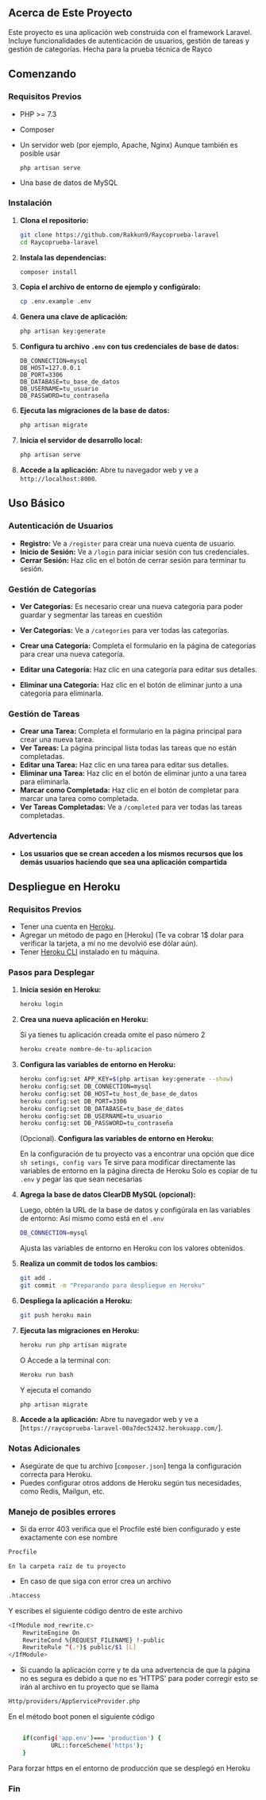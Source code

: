 ## Acerca de Este Proyecto

Este proyecto es una aplicación web construida con el framework Laravel. Incluye funcionalidades de autenticación de usuarios, gestión de tareas y gestión de categorías. Hecha para la prueba técnica de Rayco

## Comenzando

### Requisitos Previos

-   PHP >= 7.3
-   Composer
-   Un servidor web (por ejemplo, Apache, Nginx) Aunque también es posible usar

    ```
    php artisan serve
    ```

-   Una base de datos de MySQL

### Instalación

1. **Clona el repositorio:**

    ```sh
    git clone https://github.com/Rakkun9/Raycoprueba-laravel
    cd Raycoprueba-laravel
    ```

2. **Instala las dependencias:**

    ```sh
    composer install
    ```

3. **Copia el archivo de entorno de ejemplo y configúralo:**

    ```sh
    cp .env.example .env
    ```

4. **Genera una clave de aplicación:**

    ```sh
    php artisan key:generate
    ```

5. **Configura tu archivo `.env` con tus credenciales de base de datos:**

    ```env
    DB_CONNECTION=mysql
    DB_HOST=127.0.0.1
    DB_PORT=3306
    DB_DATABASE=tu_base_de_datos
    DB_USERNAME=tu_usuario
    DB_PASSWORD=tu_contraseña
    ```

6. **Ejecuta las migraciones de la base de datos:**

    ```sh
    php artisan migrate
    ```

7. **Inicia el servidor de desarrollo local:**

    ```sh
    php artisan serve
    ```

8. **Accede a la aplicación:**
   Abre tu navegador web y ve a `http://localhost:8000`.

## Uso Básico

### Autenticación de Usuarios

-   **Registro:** Ve a `/register` para crear una nueva cuenta de usuario.
-   **Inicio de Sesión:** Ve a `/login` para iniciar sesión con tus credenciales.
-   **Cerrar Sesión:** Haz clic en el botón de cerrar sesión para terminar tu sesión.

### Gestión de Categorías

-   **Ver Categorías:** Es necesario crear una nueva categoria para poder guardar y segmentar las tareas en cuestión

-   **Ver Categorías:** Ve a `/categories` para ver todas las categorías.
-   **Crear una Categoría:** Completa el formulario en la página de categorías para crear una nueva categoría.
-   **Editar una Categoría:** Haz clic en una categoría para editar sus detalles.
-   **Eliminar una Categoría:** Haz clic en el botón de eliminar junto a una categoría para eliminarla.

### Gestión de Tareas

-   **Crear una Tarea:** Completa el formulario en la página principal para crear una nueva tarea.
-   **Ver Tareas:** La página principal lista todas las tareas que no están completadas.
-   **Editar una Tarea:** Haz clic en una tarea para editar sus detalles.
-   **Eliminar una Tarea:** Haz clic en el botón de eliminar junto a una tarea para eliminarla.
-   **Marcar como Completada:** Haz clic en el botón de completar para marcar una tarea como completada.
-   **Ver Tareas Completadas:** Ve a `/completed` para ver todas las tareas completadas.

### Advertencia

-   **Los usuarios que se crean acceden a los mismos recursos que los demás usuarios haciendo que sea una aplicación compartida**

## Despliegue en Heroku

### Requisitos Previos

-   Tener una cuenta en [Heroku](https://www.heroku.com/).
-   Agregar un método de pago en [Heroku] (Te va cobrar 1$ dolar para verificar la tarjeta, a mí no me devolvió ese dólar aún).
-   Tener [Heroku CLI](https://devcenter.heroku.com/articles/heroku-cli) instalado en tu máquina.

### Pasos para Desplegar

1. **Inicia sesión en Heroku:**

    ```sh
    heroku login
    ```

2. **Crea una nueva aplicación en Heroku:**

    Si ya tienes tu aplicación creada omite el paso número 2

    ```sh
    heroku create nombre-de-tu-aplicacion
    ```

3. **Configura las variables de entorno en Heroku:**

    ```sh
    heroku config:set APP_KEY=$(php artisan key:generate --show)
    heroku config:set DB_CONNECTION=mysql
    heroku config:set DB_HOST=tu_host_de_base_de_datos
    heroku config:set DB_PORT=3306
    heroku config:set DB_DATABASE=tu_base_de_datos
    heroku config:set DB_USERNAME=tu_usuario
    heroku config:set DB_PASSWORD=tu_contraseña
    ```

    (Opcional). **Configura las variables de entorno en Heroku:**

    En la configuración de tu proyecto vas a encontrar una opción que dice `sh setings, config vars`
    Te sirve para modificar directamente las variables de entorno en la página directa de Heroku
    Solo es copiar de tu `.env` y pegar las que sean necesarias

4. **Agrega la base de datos ClearDB MySQL (opcional):**

    Luego, obtén la URL de la base de datos y configúrala en las variables de entorno:
    Así mismo como está en el `.env`

    ```sh
    DB_CONNECTION=mysql
    ```

    Ajusta las variables de entorno en Heroku con los valores obtenidos.

5. **Realiza un commit de todos los cambios:**

    ```sh
    git add .
    git commit -m "Preparando para despliegue en Heroku"
    ```

6. **Despliega la aplicación a Heroku:**

    ```sh
    git push heroku main
    ```

7. **Ejecuta las migraciones en Heroku:**

    ```sh
    heroku run php artisan migrate
    ```

    O Accede a la terminal con:

    ```sh
    Heroku run bash
    ```

    Y ejecuta el comando

    ```sh
    php artisan migrate
    ```

8. **Accede a la aplicación:**
   Abre tu navegador web y ve a [`https://raycoprueba-laravel-00a7dec52432.herokuapp.com/`].

### Notas Adicionales

-   Asegúrate de que tu archivo [`composer.json`] tenga la configuración correcta para Heroku.
-   Puedes configurar otros addons de Heroku según tus necesidades, como Redis, Mailgun, etc.

### Manejo de posibles errores

-   Si da error 403 verifica que el Procfile esté bien configurado y este exactamente con ese nombre

```sh
Procfile
```

    En la carpeta raíz de tu proyecto

-   En caso de que siga con error crea un archivo

```sh
.htaccess
```

Y escribes el siguiente código dentro de este archivo

```sh
<IfModule mod_rewrite.c>
    RewriteEngine On
    RewriteCond %{REQUEST_FILENAME} !-public
    RewriteRule ^(.*)$ public/$1 [L]
</IfModule>
```

-   Si cuando la aplicación corre y te da una advertencia de que la página no es segura
    es debido a que no es 'HTTPS' para poder corregir esto se irán al archivo en tu proyecto que se llama

```sh
Http/providers/AppServiceProvider.php
```

En el método boot ponen el siguiente código

```sh

    if(config('app.env')=== 'production') {
            URL::forceScheme('https');
    }
```

Para forzar https en el entorno de producción que se desplegó en Heroku

### Fin

